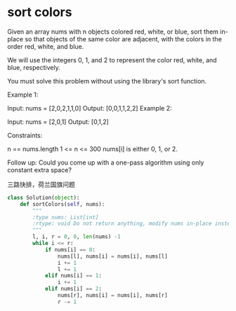# sort colors

Given an array nums with n objects colored red, white, or blue, sort them in-place so that objects of the same color are adjacent, with the colors in the order red, white, and blue.

We will use the integers 0, 1, and 2 to represent the color red, white, and blue, respectively.

You must solve this problem without using the library's sort function.

Example 1:

Input: nums = [2,0,2,1,1,0]
Output: [0,0,1,1,2,2]
Example 2:

Input: nums = [2,0,1]
Output: [0,1,2]

Constraints:

n == nums.length
1 <= n <= 300
nums[i] is either 0, 1, or 2.

Follow up: Could you come up with a one-pass algorithm using only constant extra space?

三路快排，荷兰国旗问题

```python
class Solution(object):
    def sortColors(self, nums):
        """
        :type nums: List[int]
        :rtype: void Do not return anything, modify nums in-place instead.
        """
        l, i, r = 0, 0, len(nums) -1
        while i <= r:
            if nums[i] == 0:
                nums[l], nums[i] = nums[i], nums[l]
                i += 1
                l += 1
            elif nums[i] == 1:
                i += 1
            elif nums[i] == 2:
                nums[r], nums[i] = nums[i], nums[r]
                r -= 1
```
